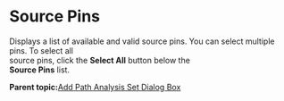 # Source Pins

Displays a list of available and valid source pins. You can select multiple pins. To select all<br /> source pins, click the **Select All** button below the<br /> **Source Pins** list.

**Parent topic:**[Add Path Analysis Set Dialog Box](GUID-156D36C0-7891-413E-9856-36C3E73AB8F2.md)

